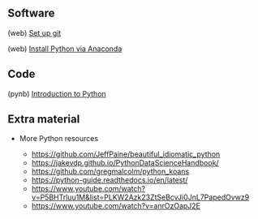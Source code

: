 ## Software

(web) [Set up git](https://help.github.com/articles/set-up-git/)

(web) [Install Python via Anaconda](https://www.anaconda.com/)

## Code

(pynb) [Introduction to Python](https://github.com/Mark-Kramer/Case-Studies-Python/blob/master/Introduction%20to%20Python/Python.ipynb)

## Extra material

- More Python resources

  - https://github.com/JeffPaine/beautiful_idiomatic_python
  - https://jakevdp.github.io/PythonDataScienceHandbook/
  - https://github.com/gregmalcolm/python_koans
  - https://python-guide.readthedocs.io/en/latest/
  - https://www.youtube.com/watch?v=P5BHTrluu1M&list=PLKW2Azk23ZtSeBcvJi0JnL7PapedOvwz9
  - https://www.youtube.com/watch?v=anrOzOapJ2E
